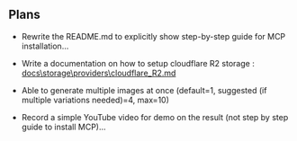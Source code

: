 ## Plans

- Rewrite the README.md to explicitly show step-by-step guide for MCP installation...

- Write a documentation on how to setup cloudflare R2 storage : [docs\storage\providers\cloudflare_R2.md](docs\storage\providers\cloudflare_R2.md)

- Able to generate multiple images at once (default=1, suggested (if multiple variations needed)=4, max=10)

- Record a simple YouTube video for demo on the result (not step by step guide to install MCP)...